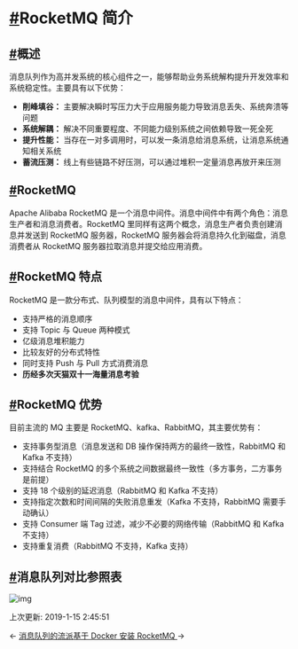 # [#](https://funtl.com/zh/spring-cloud-alibaba/RocketMQ-简介.html#rocketmq-简介)RocketMQ 简介

## [#](https://funtl.com/zh/spring-cloud-alibaba/RocketMQ-简介.html#概述)概述

消息队列作为高并发系统的核心组件之一，能够帮助业务系统解构提升开发效率和系统稳定性。主要具有以下优势：

- **削峰填谷：** 主要解决瞬时写压力大于应用服务能力导致消息丢失、系统奔溃等问题
- **系统解耦：** 解决不同重要程度、不同能力级别系统之间依赖导致一死全死
- **提升性能：** 当存在一对多调用时，可以发一条消息给消息系统，让消息系统通知相关系统
- **蓄流压测：** 线上有些链路不好压测，可以通过堆积一定量消息再放开来压测

## [#](https://funtl.com/zh/spring-cloud-alibaba/RocketMQ-简介.html#rocketmq)RocketMQ

Apache Alibaba RocketMQ 是一个消息中间件。消息中间件中有两个角色：消息生产者和消息消费者。RocketMQ 里同样有这两个概念，消息生产者负责创建消息并发送到 RocketMQ 服务器，RocketMQ 服务器会将消息持久化到磁盘，消息消费者从 RocketMQ 服务器拉取消息并提交给应用消费。

## [#](https://funtl.com/zh/spring-cloud-alibaba/RocketMQ-简介.html#rocketmq-特点)RocketMQ 特点

RocketMQ 是一款分布式、队列模型的消息中间件，具有以下特点：

- 支持严格的消息顺序
- 支持 Topic 与 Queue 两种模式
- 亿级消息堆积能力
- 比较友好的分布式特性
- 同时支持 Push 与 Pull 方式消费消息
- **历经多次天猫双十一海量消息考验**

## [#](https://funtl.com/zh/spring-cloud-alibaba/RocketMQ-简介.html#rocketmq-优势)RocketMQ 优势

目前主流的 MQ 主要是 RocketMQ、kafka、RabbitMQ，其主要优势有：

- 支持事务型消息（消息发送和 DB 操作保持两方的最终一致性，RabbitMQ 和 Kafka 不支持）
- 支持结合 RocketMQ 的多个系统之间数据最终一致性（多方事务，二方事务是前提）
- 支持 18 个级别的延迟消息（RabbitMQ 和 Kafka 不支持）
- 支持指定次数和时间间隔的失败消息重发（Kafka 不支持，RabbitMQ 需要手动确认）
- 支持 Consumer 端 Tag 过滤，减少不必要的网络传输（RabbitMQ 和 Kafka 不支持）
- 支持重复消费（RabbitMQ 不支持，Kafka 支持）

## [#](https://funtl.com/zh/spring-cloud-alibaba/RocketMQ-简介.html#消息队列对比参照表)消息队列对比参照表

![img](https://funtl.com/assets1/12619159-ebd12b24d5ae33d9.png)

上次更新: 2019-1-15 2:45:51

← [消息队列的流派](https://funtl.com/zh/spring-cloud-alibaba/消息队列的流派.html)[基于 Docker 安装 RocketMQ ](https://funtl.com/zh/spring-cloud-alibaba/基于-Docker-安装-RocketMQ.html)→